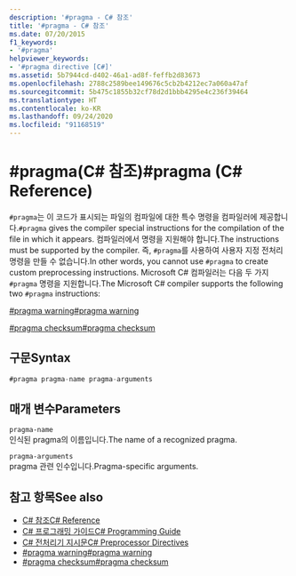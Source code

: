 ```yaml
---
description: '#pragma - C# 참조'
title: '#pragma - C# 참조'
ms.date: 07/20/2015
f1_keywords:
- '#pragma'
helpviewer_keywords:
- '#pragma directive [C#]'
ms.assetid: 5b7944cd-d402-46a1-ad8f-feffb2d83673
ms.openlocfilehash: 2788c2589bee149676c5cb2b4212ec7a060a47af
ms.sourcegitcommit: 5b475c1855b32cf78d2d1bbb4295e4c236f39464
ms.translationtype: HT
ms.contentlocale: ko-KR
ms.lasthandoff: 09/24/2020
ms.locfileid: "91168519"
---
```

# <a name="pragma-c-reference"></a><span data-ttu-id="24553-103">#pragma(C# 참조)</span><span class="sxs-lookup"><span data-stu-id="24553-103">#pragma (C# Reference)</span></span>

<span data-ttu-id="24553-104">`#pragma`는 이 코드가 표시되는 파일의 컴파일에 대한 특수 명령을 컴파일러에 제공합니다.</span><span class="sxs-lookup"><span data-stu-id="24553-104">`#pragma` gives the compiler special instructions for the compilation of the file in which it appears.</span></span> <span data-ttu-id="24553-105">컴파일러에서 명령을 지원해야 합니다.</span><span class="sxs-lookup"><span data-stu-id="24553-105">The instructions must be supported by the compiler.</span></span> <span data-ttu-id="24553-106">즉, `#pragma`를 사용하여 사용자 지정 전처리 명령을 만들 수 없습니다.</span><span class="sxs-lookup"><span data-stu-id="24553-106">In other words, you cannot use `#pragma` to create custom preprocessing instructions.</span></span> <span data-ttu-id="24553-107">Microsoft C# 컴파일러는 다음 두 가지 `#pragma` 명령을 지원합니다.</span><span class="sxs-lookup"><span data-stu-id="24553-107">The Microsoft C# compiler supports the following two `#pragma` instructions:</span></span>  
  
 [<span data-ttu-id="24553-108">#pragma warning</span><span class="sxs-lookup"><span data-stu-id="24553-108">#pragma warning</span></span>](./preprocessor-pragma-warning.md)  
  
 [<span data-ttu-id="24553-109">#pragma checksum</span><span class="sxs-lookup"><span data-stu-id="24553-109">#pragma checksum</span></span>](./preprocessor-pragma-checksum.md)  
  
## <a name="syntax"></a><span data-ttu-id="24553-110">구문</span><span class="sxs-lookup"><span data-stu-id="24553-110">Syntax</span></span>  
  
```csharp
#pragma pragma-name pragma-arguments  
```  
  
## <a name="parameters"></a><span data-ttu-id="24553-111">매개 변수</span><span class="sxs-lookup"><span data-stu-id="24553-111">Parameters</span></span>  

 `pragma-name`  
 <span data-ttu-id="24553-112">인식된 pragma의 이름입니다.</span><span class="sxs-lookup"><span data-stu-id="24553-112">The name of a recognized pragma.</span></span>  
  
 `pragma-arguments`  
 <span data-ttu-id="24553-113">pragma 관련 인수입니다.</span><span class="sxs-lookup"><span data-stu-id="24553-113">Pragma-specific arguments.</span></span>  
  
## <a name="see-also"></a><span data-ttu-id="24553-114">참고 항목</span><span class="sxs-lookup"><span data-stu-id="24553-114">See also</span></span>

- [<span data-ttu-id="24553-115">C# 참조</span><span class="sxs-lookup"><span data-stu-id="24553-115">C# Reference</span></span>](../index.md)
- [<span data-ttu-id="24553-116">C# 프로그래밍 가이드</span><span class="sxs-lookup"><span data-stu-id="24553-116">C# Programming Guide</span></span>](../../programming-guide/index.md)
- [<span data-ttu-id="24553-117">C# 전처리기 지시문</span><span class="sxs-lookup"><span data-stu-id="24553-117">C# Preprocessor Directives</span></span>](./index.md)
- [<span data-ttu-id="24553-118">#pragma warning</span><span class="sxs-lookup"><span data-stu-id="24553-118">#pragma warning</span></span>](./preprocessor-pragma-warning.md)
- [<span data-ttu-id="24553-119">#pragma checksum</span><span class="sxs-lookup"><span data-stu-id="24553-119">#pragma checksum</span></span>](./preprocessor-pragma-checksum.md)
